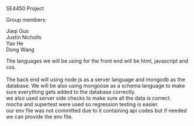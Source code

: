 SE4450 Project

Group members:

Jiaqi Guo <br>
Justin Nicholls <br>
Yao He <br>
Dong Wang <br>


The languages we will be using for the front end will be html, javascript and css.
<br> <br> The back end will using node js as a server language and mongodb as the database.
We will be also using mongoose as a schema language to make sure everything gets added to the database correctly.<br> we also used server side checks to make sure all the data is correct.
<br> mocha and supertest were used so regression testing is easier.
<br> our env file was not committed due to it containing api codes but if needed we can provide the env file.